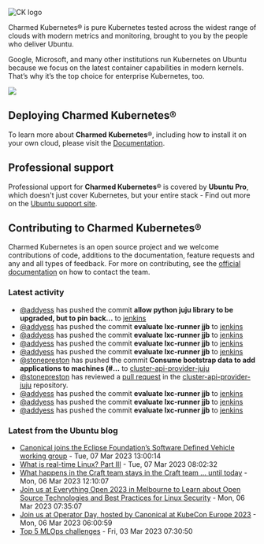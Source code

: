 ![CK logo](https://assets.ubuntu.com/v1/451d4cf4-Charmed+Kubernetes_RGB_onWhite_2022.svg)

Charmed Kubernetes® is pure Kubernetes tested across the widest range of clouds with modern metrics and monitoring, brought to you by the people who deliver Ubuntu.

Google, Microsoft, and many other institutions run Kubernetes on Ubuntu because we focus on the latest container capabilities in modern kernels. That’s why it’s the top choice for enterprise Kubernetes, too.

![](https://assets.ubuntu.com/v1/843c77b6-juju-at-a-glace.svg)

## Deploying Charmed Kubernetes®

To learn more about **Charmed Kubernetes**®, including how to install it on your own cloud, please visit the [Documentation][docs].

## Professional support

Professional upport for **Charmed Kubernetes**® is covered by **Ubuntu Pro**, which doesn't just cover Kubernetes, but your entire stack - Find out more on the [Ubuntu support site](https://ubuntu.com/support).

## Contributing to Charmed Kubernetes®

Charmed Kubernetes is an open source project and we welcome contributions of code, additions to the documentation, feature requests and any and all types of feedback. For more on contributing, see the [official documentation][get-in-touch] on how to contact the team.

<!-- LINKS -->
[docs]: https://ubuntu.com/kubernetes/docs
[get-in-touch]: https://ubuntu.com/kubernetes/docs/get-in-touch

### Latest activity

<!-- activity starts -->
 - [@addyess](https://github.com/addyess) has pushed the commit **allow python juju library to be upgraded, but to pin back...** to [jenkins](https://github.com/charmed-kubernetes/jenkins)
 - [@addyess](https://github.com/addyess) has pushed the commit **evaluate lxc-runner jjb** to [jenkins](https://github.com/charmed-kubernetes/jenkins)
 - [@addyess](https://github.com/addyess) has pushed the commit **evaluate lxc-runner jjb** to [jenkins](https://github.com/charmed-kubernetes/jenkins)
 - [@addyess](https://github.com/addyess) has pushed the commit **evaluate lxc-runner jjb** to [jenkins](https://github.com/charmed-kubernetes/jenkins)
 - [@addyess](https://github.com/addyess) has pushed the commit **evaluate lxc-runner jjb** to [jenkins](https://github.com/charmed-kubernetes/jenkins)
 - [@stonepreston](https://github.com/stonepreston) has pushed the commit **Consume bootstrap data to add applications to machines (#...** to [cluster-api-provider-juju](https://github.com/charmed-kubernetes/cluster-api-provider-juju)
 - [@stonepreston](https://github.com/stonepreston) has reviewed a [pull request](https://github.com/charmed-kubernetes/cluster-api-provider-juju/pull/5) in the [cluster-api-provider-juju](https://github.com/charmed-kubernetes/cluster-api-provider-juju) repository.
 - [@addyess](https://github.com/addyess) has pushed the commit **evaluate lxc-runner jjb** to [jenkins](https://github.com/charmed-kubernetes/jenkins)
 - [@addyess](https://github.com/addyess) has pushed the commit **evaluate lxc-runner jjb** to [jenkins](https://github.com/charmed-kubernetes/jenkins)
 - [@addyess](https://github.com/addyess) has pushed the commit **evaluate lxc-runner jjb** to [jenkins](https://github.com/charmed-kubernetes/jenkins)
<!-- activity ends -->

<!-- roadmap starts -->

<!-- roadmap ends -->

### Latest from the Ubuntu blog

<!-- blog starts -->
* [Canonical joins the Eclipse Foundation’s Software Defined Vehicle working group](https://ubuntu.com//blog/canonical-joins-the-eclipse-foundations-software-defined-vehicle-working-group) - Tue, 07 Mar 2023 13:00:14 
* [What is real-time Linux? Part III](https://ubuntu.com//blog/what-is-real-time-linux-part-iii) - Tue, 07 Mar 2023 08:02:32 
* [What happens in the Craft team stays in the Craft team … until today](https://ubuntu.com//blog/what-happens-in-the-craft-team-stays-in-the-craft-team-until-today) - Mon, 06 Mar 2023 12:10:07 
* [Join us at Everything Open 2023 in Melbourne to Learn about Open Source Technologies and Best Practices for Linux Security](https://ubuntu.com//blog/everything-open-2023-in-melbourne) - Mon, 06 Mar 2023 07:35:07 
* [Join us at Operator Day, hosted by Canonical at KubeCon Europe 2023](https://ubuntu.com//blog/operator-day-kubecon-europe-2023) - Mon, 06 Mar 2023 06:00:59 
* [Top 5 MLOps challenges](https://ubuntu.com//blog/mlops-challenges) - Fri, 03 Mar 2023 07:30:50 
<!-- blog ends -->
